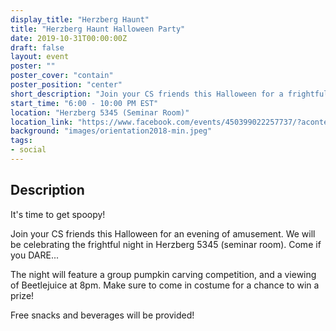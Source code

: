 ```yaml
---
display_title: "Herzberg Haunt"
title: "Herzberg Haunt Halloween Party"
date: 2019-10-31T00:00:00Z
draft: false
layout: event
poster: ""
poster_cover: "contain"
poster_position: "center"
short_description: "Join your CS friends this Halloween for a frightful night of amusement!"
start_time: "6:00 - 10:00 PM EST"
location: "Herzberg 5345 (Seminar Room)"
location_link: "https://www.facebook.com/events/450399022257737/?acontext=%7B%22event_action_history%22%3A[%7B%22surface%22%3A%22page%22%7D]%7D"
background: "images/orientation2018-min.jpeg"
tags:
- social
---
```


## Description

It's time to get spoopy!

Join your CS friends this Halloween for an evening of amusement. We will be celebrating the frightful night in Herzberg 5345 (seminar room). Come if you DARE...

The night will feature a group pumpkin carving competition, and a viewing of Beetlejuice at 8pm. Make sure to come in costume for a chance to win a prize!

Free snacks and beverages will be provided!